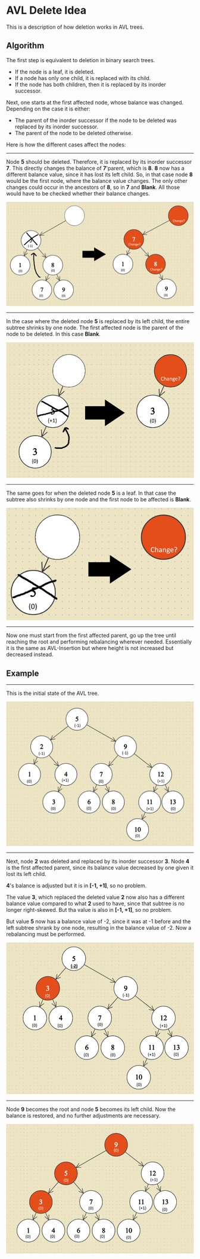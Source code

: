 # AVL Delete Idea

This is a description of how deletion works in AVL trees.

## Algorithm

The first step is equivalent to deletion in binary search trees.

- If the node is a leaf, it is deleted.
- If a node has only one child, it is replaced with its child.
- If the node has both children, then it is replaced by its inorder successor.

Next, one starts at the first affected node, whose balance was changed. Depending on the case it is either:

- The parent of the inorder successor if the node to be deleted was replaced by its inorder successor.
- The parent of the node to be deleted otherwise.

Here is how the different cases affect the nodes:

--------------------------------------------------------------------------------

Node **5** should be deleted. Therefore, it is replaced by its inorder successor **7**. This directly changes the balance of **7**'parent, which is **8**. **8** now has a different balance value, since it has lost its left child. So, in that case node **8** would be the first node, where the balance value changes. The only other changes could occur in the ancestors of **8**, so in **7** and **Blank**. All those would have to be checked whether their balance changes.

![image](avl_delete_concept_images/affected_nodes_case_inorder.png)

--------------------------------------------------------------------------------

In the case where the deleted node **5** is replaced by its left child, the entire subtree shrinks by one node. The first affected node is the parent of the node to be deleted. In this case **Blank**.

![image](avl_delete_concept_images/affected_nodes_case_left.png)

--------------------------------------------------------------------------------

The same goes for when the deleted node **5** is a leaf. In that case the subtree also shrinks by one node and the first node to be affected is **Blank**.

![image](avl_delete_concept_images/affected_nodes_case_leaf.png)

--------------------------------------------------------------------------------

Now one must start from the first affected parent, go up the tree until reaching the root and performing rebalancing wherever needed. Essentially it is the same as AVL-Insertion but where height is not increased but decreased instead.

## Example

--------------------------------------------------------------------------------

This is the initial state of the AVL tree.

![image](avl_delete_concept_images/1_initial.png)

--------------------------------------------------------------------------------

Next, node **2** was deleted and replaced by its inorder successor **3**. Node **4** is the first affected parent, since its balance value decreased by one given it lost its left child.

**4**'s balance is adjusted but it is in **[-1, +1]**, so no problem.

The value **3**, which replaced the deleted value **2** now also has a different balance value compared to what **2** used to have, since that subtree is no longer right-skewed. But tha value is also in **[-1, +1]**, so no problem.

But value **5** now has a balance value of -2, since it was at -1 before and the left subtree shrank by one node, resulting in the balance value of -2\. Now a rebalancing must be performed.

![image](avl_delete_concept_images/2_value_2_deleted.png)

--------------------------------------------------------------------------------

Node **9** becomes the root and node **5** becomes its left child. Now the balance is restored, and no further adjustments are necessary.

![image](avl_delete_concept_images/3_value_9_becomes_root.png)
